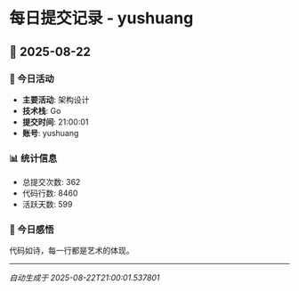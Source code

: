 # 每日提交记录 - yushuang

## 📅 2025-08-22

### 🎯 今日活动
- **主要活动**: 架构设计
- **技术栈**: Go
- **提交时间**: 21:00:01
- **账号**: yushuang

### 📊 统计信息
- 总提交次数: 362
- 代码行数: 8460
- 活跃天数: 599

### 💭 今日感悟
代码如诗，每一行都是艺术的体现。

---
*自动生成于 2025-08-22T21:00:01.537801*
